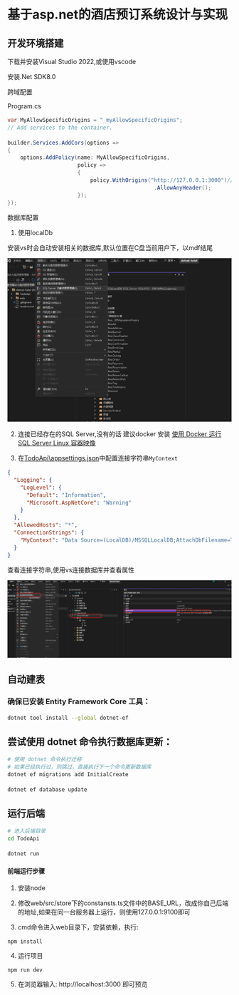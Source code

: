 # 基于asp.net的酒店预订系统设计与实现

## 开发环境搭建

下载并安装Visual Studio 2022,或使用vscode

安装.Net SDK8.0

跨域配置

Program.cs

```c#
var MyAllowSpecificOrigins = "_myAllowSpecificOrigins";
// Add services to the container.

builder.Services.AddCors(options =>
{
    options.AddPolicy(name: MyAllowSpecificOrigins,
                      policy =>
                      {
                          policy.WithOrigins("http://127.0.0.1:3000")//修改成你的前端运行地址和端口，如果有域名，则修改成域名
                                              .AllowAnyHeader();
                      });
});
```

数据库配置


1. 使用localDb

安装vs时会自动安装相关的数据库,默认位置在C盘当前用户下，以mdf结尾

![image](./image/WX20231207-171912.png)

2. 连接已经存在的SQL Server,没有的话 建议docker 安装
 [使用 Docker 运行 SQL Server Linux 容器映像](https://learn.microsoft.com/zh-cn/sql/linux/quickstart-install-connect-docker?view=sql-server-ver16&pivots=cs1-bash)

3. 在[TodoApi\appsettings.json](TodoApi\appsettings.json)中配置连接字符串`MyContext`

```json
{
  "Logging": {
    "LogLevel": {
      "Default": "Information",
      "Microsoft.AspNetCore": "Warning"
    }
  },
  "AllowedHosts": "*",
  "ConnectionStrings": {
    "MyContext": "Data Source=(LocalDB)/MSSQLLocalDB;AttachDbFilename=TodoApi/db/hotel.db.mdf;Integrated Security=True;Connect Timeout=30"
  }
}
```

查看连接字符串,使用vs连接数据库并查看属性

![Alt text](./image/image.png)

## 自动建表

### 确保已安装 Entity Framework Core 工具：

```bash
dotnet tool install --global dotnet-ef
```

## 尝试使用 dotnet 命令执行数据库更新：

```bash
# 使用 dotnet 命令执行迁移
# 如果已经执行过，则跳过，直接执行下一个命令更新数据库
dotnet ef migrations add InitialCreate

dotnet ef database update
```

## 运行后端

```bash
# 进入后端目录
cd TodoApi

dotnet run 
```


#### 前端运行步骤

1. 安装node

2. 修改web/src/store下的constansts.ts文件中的BASE_URL，改成你自己后端的地址,如果在同一台服务器上运行，则使用127.0.0.1:9100即可

3. cmd命令进入web目录下，安装依赖，执行:
```
npm install 
```
4. 运行项目
```
npm run dev
```
5. 在浏览器输入: http://localhost:3000 即可预览


